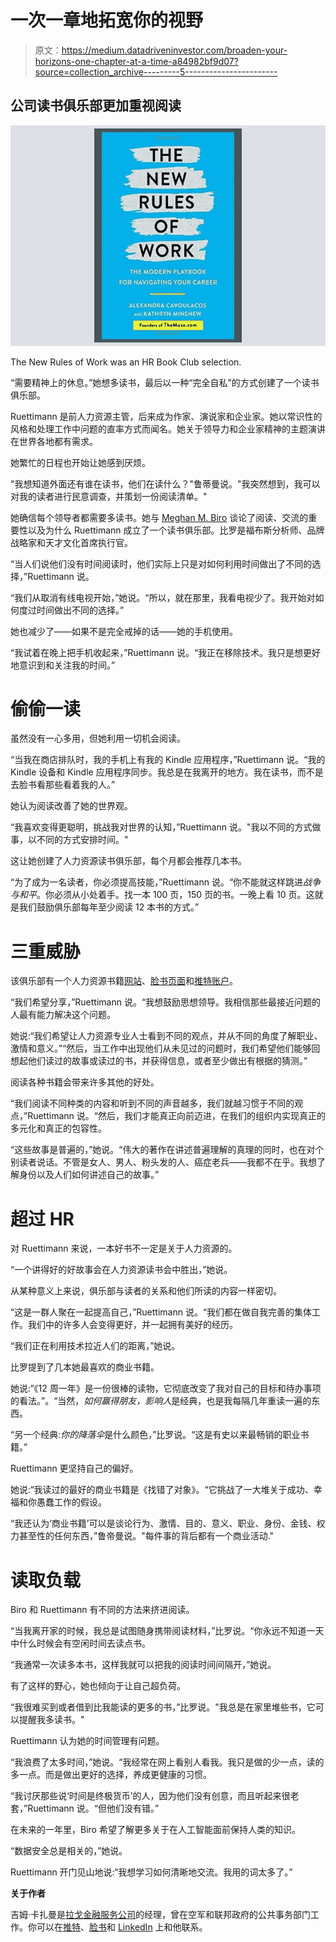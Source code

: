 # 一次一章地拓宽你的视野

> 原文：<https://medium.datadriveninvestor.com/broaden-your-horizons-one-chapter-at-a-time-a84982bf9d07?source=collection_archive---------5----------------------->

## 公司读书俱乐部更加重视阅读

![](img/53820e484e886986ebe0b1a902356e4d.png)

The New Rules of Work was an HR Book Club selection.

“需要精神上的休息。”她想多读书，最后以一种“完全自私”的方式创建了一个读书俱乐部。

Ruettimann 是前人力资源主管，后来成为作家、演说家和企业家。她以常识性的风格和处理工作中问题的直率方式而闻名。她关于领导力和企业家精神的主题演讲在世界各地都有需求。

她繁忙的日程也开始让她感到厌烦。

"我想知道外面还有谁在读书，他们在读什么？"鲁蒂曼说。"我突然想到，我可以对我的读者进行民意调查，并策划一份阅读清单。"

她确信每个领导者都需要多读书。她与 [Meghan M. Biro](https://talentculture.com/meet-meghan/) 谈论了阅读、交流的重要性以及为什么 Ruettimann 成立了一个读书俱乐部。比罗是福布斯分析师、品牌战略家和天才文化首席执行官。

“当人们说他们没有时间阅读时，他们实际上只是对如何利用时间做出了不同的选择，”Ruettimann 说。

“我们从取消有线电视开始，”她说。“所以，就在那里，我看电视少了。我开始对如何度过时间做出不同的选择。”

她也减少了——如果不是完全戒掉的话——她的手机使用。

“我试着在晚上把手机收起来，”Ruettimann 说。“我正在移除技术。我只是想更好地意识到和关注我的时间。”

# **偷偷一读**

虽然没有一心多用，但她利用一切机会阅读。

“当我在商店排队时，我的手机上有我的 Kindle 应用程序，”Ruettimann 说。“我的 Kindle 设备和 Kindle 应用程序同步。我总是在我离开的地方。我在读书，而不是去脸书看那些看着我的人。”

她认为阅读改善了她的世界观。

“我喜欢变得更聪明，挑战我对世界的认知，”Ruettimann 说。"我以不同的方式做事，以不同的方式安排时间。"

这让她创建了人力资源读书俱乐部，每个月都会推荐几本书。

“为了成为一名读者，你必须提高技能，”Ruettimann 说。“你不能就这样跳进*战争与和平*。你必须从小处着手。找一本 100 页，150 页的书。一晚上看 10 页。这就是我们鼓励俱乐部每年至少阅读 12 本书的方式。”

# **三重威胁**

该俱乐部有一个人力资源书籍[网站](https://hrbooks.com/)、[脸书页面](https://www.facebook.com/besthrbooks/)和[推特账户](https://twitter.com/BestHRBooks)。

“我们希望分享，”Ruettimann 说。“我想鼓励思想领导。我相信那些最接近问题的人最有能力解决这个问题。

她说:“我们希望让人力资源专业人士看到不同的观点，并从不同的角度了解职业、激情和意义。”“然后，当工作中出现他们从未见过的问题时，我们希望他们能够回想起他们读过的故事或读过的书，并获得信息，或者至少做出有根据的猜测。”

阅读各种书籍会带来许多其他的好处。

“我们阅读不同种类的内容和听到不同的声音越多，我们就越习惯于不同的观点，”Ruettimann 说。“然后，我们才能真正向前迈进，在我们的组织内实现真正的多元化和真正的包容性。

“这些故事是普遍的，”她说。“伟大的著作在讲述普遍理解的真理的同时，也在对个别读者说话。不管是女人、男人、粉头发的人、癌症老兵——我都不在乎。我想了解身份以及人们如何讲述自己的故事。”

# **超过 HR**

对 Ruettimann 来说，一本好书不一定是关于人力资源的。

“一个讲得好的好故事会在人力资源读书会中胜出，”她说。

从某种意义上来说，俱乐部与读者的关系和他们所读的内容一样密切。

“这是一群人聚在一起提高自己，”Ruettimann 说。“我们都在做自我完善的集体工作。我们中的许多人会变得更好，并一起拥有美好的经历。

“我们正在利用技术拉近人们的距离，”她说。

比罗提到了几本她最喜欢的商业书籍。

她说:“《12 周一年》是一份很棒的读物，它彻底改变了我对自己的目标和待办事项的看法。”。“当然，*如何赢得朋友，影响人*是经典，也是我每隔几年重读一遍的东西。

“另一个经典:*你的降落伞*是什么颜色，”比罗说。“这是有史以来最畅销的职业书籍。”

Ruettimann 更坚持自己的偏好。

她说:“我读过的最好的商业书籍是《找错了对象》。“它挑战了一大堆关于成功、幸福和你愚蠢工作的假设。

“我还认为‘商业书籍’可以是谈论行为、激情、目的、意义、职业、身份、金钱、权力甚至性的任何东西，”鲁帝曼说。"每件事的背后都有一个商业活动."

# **读取负载**

Biro 和 Ruettimann 有不同的方法来挤进阅读。

“当我离开家的时候，我总是试图随身携带阅读材料，”比罗说。“你永远不知道一天中什么时候会有空闲时间去读点书。

“我通常一次读多本书，这样我就可以把我的阅读时间间隔开，”她说。

有了这样的野心，她也倾向于让自己超负荷。

“我很难买到或者借到比我能读的更多的书，”比罗说。"我总是在家里堆些书，它可以提醒我多读书。"

Ruettimann 认为她的时间管理有问题。

“我浪费了太多时间，”她说。“我经常在网上看别人看我。我只是做的少一点，读的多一点。而是做出更好的选择，养成更健康的习惯。

“我讨厌那些说‘时间是终极货币’的人，因为他们没有创意，而且听起来很老套，”Ruettimann 说。“但他们没有错。”

在未来的一年里，Biro 希望了解更多关于在人工智能面前保持人类的知识。

“数据安全总是相关的，”她说。

Ruettimann 开门见山地说:“我想学习如何清晰地交流。我用的词太多了。”

**关于作者**

吉姆·卡扎曼是[拉戈金融服务公司](http://largofinancialservices.com)的经理，曾在空军和联邦政府的公共事务部门工作。你可以在[推特](https://twitter.com/JKatzaman)、[脸书](https://www.facebook.com/jim.katzaman)和 [LinkedIn](https://www.linkedin.com/in/jim-katzaman-33641b21/) 上和他联系。